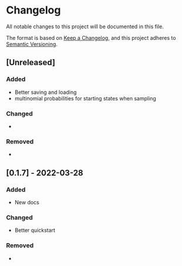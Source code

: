 # Changelog
All notable changes to this project will be documented in this file.

The format is based on [Keep a Changelog](https://keepachangelog.com/en/1.0.0/),
and this project adheres to [Semantic Versioning](https://semver.org/spec/v2.0.0.html).

## [Unreleased]
### Added
- Better saving and loading
- multinomial probabilities for starting states when sampling

### Changed
- 

### Removed
- 

## [0.1.7] - 2022-03-28
### Added
- New docs

### Changed
- Better quickstart

### Removed
- 
